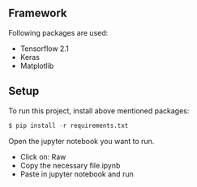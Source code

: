 ## Framework
Following packages are used:
* Tensorflow 2.1
* Keras 
* Matplotlib

## Setup
To run this project, install above mentioned packages:
```python
$ pip install -r requirements.txt
```
Open the jupyter notebook you want to run.
* Click on: Raw
* Copy the necessary file.ipynb
* Paste in jupyter notebook and run


